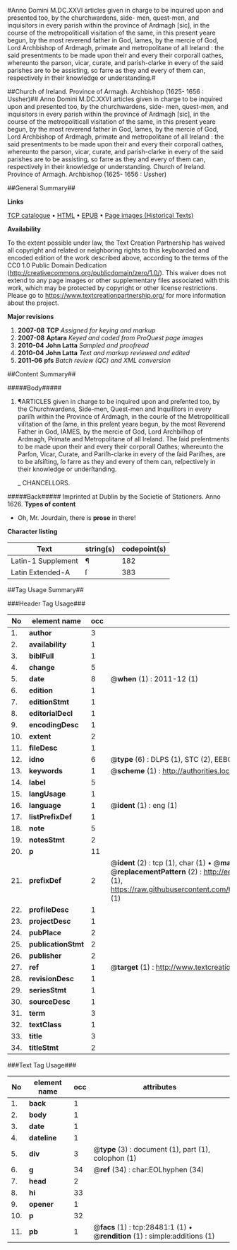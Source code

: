 #Anno Domini M.DC.XXVI articles given in charge to be inquired upon and presented too, by the churchwardens, side- men, quest-men, and inquisitors in every parish within the province of Ardmagh [sic], in the course of the metropoliticall visitation of the same, in this present yeare begun, by the most reverend father in God, Iames, by the mercie of God, Lord Archbishop of Ardmagh, primate and metropolitane of all Ireland : the said presentments to be made upon their and every their corporall oathes, whereunto the parson, vicar, curate, and parish-clarke in every of the said parishes are to be assisting, so farre as they and every of them can, respectively in their knowledge or understanding.#

##Church of Ireland. Province of Armagh. Archbishop (1625- 1656 : Ussher)##
Anno Domini M.DC.XXVI articles given in charge to be inquired upon and presented too, by the churchwardens, side- men, quest-men, and inquisitors in every parish within the province of Ardmagh [sic], in the course of the metropoliticall visitation of the same, in this present yeare begun, by the most reverend father in God, Iames, by the mercie of God, Lord Archbishop of Ardmagh, primate and metropolitane of all Ireland : the said presentments to be made upon their and every their corporall oathes, whereunto the parson, vicar, curate, and parish-clarke in every of the said parishes are to be assisting, so farre as they and every of them can, respectively in their knowledge or understanding.
Church of Ireland. Province of Armagh. Archbishop (1625- 1656 : Ussher)

##General Summary##

**Links**

[TCP catalogue](http://www.ota.ox.ac.uk/tcp/)  • 
[HTML](http://tei.it.ox.ac.uk/tcp/Texts-HTML/free/A04/A04124.html)  • 
[EPUB](http://tei.it.ox.ac.uk/tcp/Texts-EPUB/free/A04/A04124.epub) • 
[Page images (Historical Texts)](https://historicaltexts.jisc.ac.uk/eebo-33149739e)

**Availability**

To the extent possible under law, the Text Creation Partnership has waived all copyright and related or neighboring rights to this keyboarded and encoded edition of the work described above, according to the terms of the CC0 1.0 Public Domain Dedication (http://creativecommons.org/publicdomain/zero/1.0/). This waiver does not extend to any page images or other supplementary files associated with this work, which may be protected by copyright or other license restrictions. Please go to https://www.textcreationpartnership.org/ for more information about the project.

**Major revisions**

1. __2007-08__ __TCP__ *Assigned for keying and markup*
1. __2007-08__ __Aptara__ *Keyed and coded from ProQuest page images*
1. __2010-04__ __John Latta__ *Sampled and proofread*
1. __2010-04__ __John Latta__ *Text and markup reviewed and edited*
1. __2011-06__ __pfs__ *Batch review (QC) and XML conversion*

##Content Summary##

#####Body#####

1. ¶ARTICLES given in charge to be inquired upon and preſented too, by the Churchwardens,
Side-men, Quest-men and Inquiſitors in every pariſh within the Province of Ardmagh, in the courſe of the Metropoliticall
viſitation of the ſame, in this preſent yeare begun, by the most Reverend Father in God, IAMES, by the mercie of God,
Lord Archbiſhop of Ardmagh, Primate and Metropolitane of all Ireland. The ſaid preſentments to be made upon their and
every their corporall Oathes; whereunto the Parſon, Vicar, Curate, and Pariſh-clarke in every of the ſaid Pariſhes, are to be
aſsiſting, ſo farre as they and every of them can, reſpectively in their knowledge or underſtanding.

    _ CHANCELLORS.

#####Back#####
Imprinted at Dublin by the Societie of Stationers. Anno 1626.
**Types of content**

  * Oh, Mr. Jourdain, there is **prose** in there!

**Character listing**


|Text|string(s)|codepoint(s)|
|---|---|---|
|Latin-1 Supplement|¶|182|
|Latin Extended-A|ſ|383|

##Tag Usage Summary##

###Header Tag Usage###

|No|element name|occ|attributes|
|---|---|---|---|
|1.|__author__|3||
|2.|__availability__|1||
|3.|__biblFull__|1||
|4.|__change__|5||
|5.|__date__|8| @__when__ (1) : 2011-12 (1)|
|6.|__edition__|1||
|7.|__editionStmt__|1||
|8.|__editorialDecl__|1||
|9.|__encodingDesc__|1||
|10.|__extent__|2||
|11.|__fileDesc__|1||
|12.|__idno__|6| @__type__ (6) : DLPS (1), STC (2), EEBO-CITATION (1), OCLC (1), VID (1)|
|13.|__keywords__|1| @__scheme__ (1) : http://authorities.loc.gov/ (1)|
|14.|__label__|5||
|15.|__langUsage__|1||
|16.|__language__|1| @__ident__ (1) : eng (1)|
|17.|__listPrefixDef__|1||
|18.|__note__|5||
|19.|__notesStmt__|2||
|20.|__p__|11||
|21.|__prefixDef__|2| @__ident__ (2) : tcp (1), char (1)  •  @__matchPattern__ (2) : ([0-9\-]+):([0-9IVX]+) (1), (.+) (1)  •  @__replacementPattern__ (2) : http://eebo.chadwyck.com/downloadtiff?vid=$1&page=$2 (1), https://raw.githubusercontent.com/textcreationpartnership/Texts/master/tcpchars.xml#$1 (1)|
|22.|__profileDesc__|1||
|23.|__projectDesc__|1||
|24.|__pubPlace__|2||
|25.|__publicationStmt__|2||
|26.|__publisher__|2||
|27.|__ref__|1| @__target__ (1) : http://www.textcreationpartnership.org/docs/. (1)|
|28.|__revisionDesc__|1||
|29.|__seriesStmt__|1||
|30.|__sourceDesc__|1||
|31.|__term__|3||
|32.|__textClass__|1||
|33.|__title__|3||
|34.|__titleStmt__|2||


###Text Tag Usage###

|No|element name|occ|attributes|
|---|---|---|---|
|1.|__back__|1||
|2.|__body__|1||
|3.|__date__|1||
|4.|__dateline__|1||
|5.|__div__|3| @__type__ (3) : document (1), part (1), colophon (1)|
|6.|__g__|34| @__ref__ (34) : char:EOLhyphen (34)|
|7.|__head__|2||
|8.|__hi__|33||
|9.|__opener__|1||
|10.|__p__|32||
|11.|__pb__|1| @__facs__ (1) : tcp:28481:1 (1)  •  @__rendition__ (1) : simple:additions (1)|
